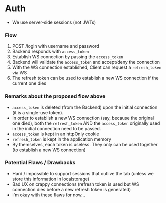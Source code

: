 # Auth

- We use server-side sessions (not JWTs)

### Flow

1. POST /login with username and password
2. Backend responds with `access_token`
3. Establish WS connection by passing the `access_token`
4. Backend will validate the `access_token` and accept/deny the connection
5. With the WS connection established, Client can request a `refresh_token` via WS
6. The refresh token can be used to establish a new WS connection if the current one dies

### Remarks about the proposed flow above

- `access_token` is deleted (from the Backend) upon the initial connection (it is a single-use token).
- In order to establish a new WS connection (say, because the original one died), both the `refresh_token`
AND the `access_token` originally used in the initial connection need to be passed.
- `access_token` is kept in an httpOnly cookie
- `refresh_token` is kept in the application memory
- By themselves, each token is useless. They only can be used together (to establish a new WS connection)

### Potential Flaws / Drawbacks

- Hard / impossible to support sessions that outlive the tab (unless we store this information in localstorage)
- Bad UX on crappy connections (refresh token is used but WS connection dies before a new refresh token is generated)
- I'm okay with these flaws for now...
